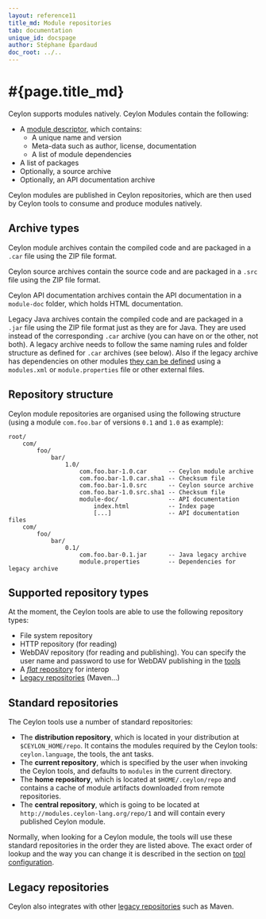```yaml
---
layout: reference11
title_md: Module repositories
tab: documentation
unique_id: docspage
author: Stéphane Épardaud
doc_root: ../..
---
```


# #{page.title_md}

Ceylon supports modules natively. Ceylon Modules contain the following:

- A [module descriptor](../structure/module), which contains:
  - A unique name and version
  - Meta-data such as author, license, documentation
  - A list of module dependencies
- A list of packages
- Optionally, a source archive
- Optionally, an API documentation archive

Ceylon modules are published in Ceylon repositories, which are then used
by Ceylon tools to consume and produce modules natively.

## Archive types

Ceylon module archives contain the compiled code and are packaged in a `.car`
file using the ZIP file format.

Ceylon source archives contain the source code and are packaged in a `.src`
file using the ZIP file format.

Ceylon API documentation archives contain the API documentation in a `module-doc`
folder, which holds HTML documentation.

Legacy Java archives contain the compiled code and are packaged in a `.jar`
file using the ZIP file format just as they are for Java. They are used instead
of the corresponding `.car` archive (you can have on or the other, not both).
A legacy archive needs to follow the same naming rules and folder structure
as defined for `.car` archives (see below). Also if the legacy archive has
dependencies on other modules [they can be defined](../structure/module#legacy_modules)
using a `modules.xml` or `module.properties` file or other external files.

## Repository structure

Ceylon module repositories are organised using the following structure
(using a module `com.foo.bar` of versions `0.1` and `1.0` as example):

<!-- lang: none -->
    root/
        com/
            foo/
                bar/
                    1.0/
                        com.foo.bar-1.0.car      -- Ceylon module archive
                        com.foo.bar-1.0.car.sha1 -- Checksum file
                        com.foo.bar-1.0.src      -- Ceylon source archive
                        com.foo.bar-1.0.src.sha1 -- Checksum file
                        module-doc/              -- API documentation 
                            index.html           -- Index page
                            [...]                -- API documentation files
        com/
            foo/
                bar/
                    0.1/
                        com.foo.bar-0.1.jar      -- Java legacy archive
                        module.properties        -- Dependencies for legacy archive

## Supported repository types

At the moment, the Ceylon tools are able to use the following repository types:

- File system repository
- HTTP repository (for reading)
- WebDAV repository (for reading and publishing). You can specify the user name 
  and password to use for WebDAV publishing in the [tools](../#tools)
- A [_flat_ repository](../interoperability/ceylon-on-jvm#flat_repositories) for interop
- [Legacy repositories](maven) (Maven…)

## Standard repositories

The Ceylon tools use a number of standard repositories:

- The **distribution repository**, which is located in your distribution at
  `$CEYLON_HOME/repo`. It contains the modules required by the Ceylon tools:
  `ceylon.language`, the tools, the ant tasks.
- The **current repository**, which is specified by the user when invoking the
  Ceylon tools, and defaults to `modules` in the current directory.
- The **home repository**, which is located at `$HOME/.ceylon/repo` and contains
  a cache of module artifacts downloaded from remote repositories.
- The **central repository**, which is going to be located at `http://modules.ceylon-lang.org/repo/1`
  and will contain every published Ceylon module.

Normally, when looking for a Ceylon module, the tools will use these standard repositories
in the order they are listed above. The exact order of lookup and the way you can change it
is described in the section on [tool configuration](../tool/config).

## Legacy repositories

Ceylon also integrates with other [legacy repositories](maven) such as Maven.
